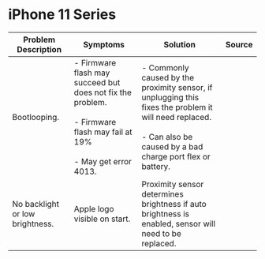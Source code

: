 # iPhone 11 Series

| Problem Description             | Symptoms                                                                                                                        | Solution                                                                                                                                                                 | Source |
| ------------------------------- | ------------------------------------------------------------------------------------------------------------------------------- | ------------------------------------------------------------------------------------------------------------------------------------------------------------------------ | ------ |
| Bootlooping.                    | - Firmware flash may succeed but does not fix the problem.<br><br>- Firmware flash may fail at 19%<br><br>- May get error 4013. | - Commonly caused by the proximity sensor, if unplugging this fixes the problem it will need replaced.<br><br>- Can also be caused by a bad charge port flex or battery. |        |
| No backlight or low brightness. | Apple logo visible on start.                                                                                                    | Proximity sensor determines brightness if auto brightness is enabled, sensor will need to be replaced.                                                                   |        |
